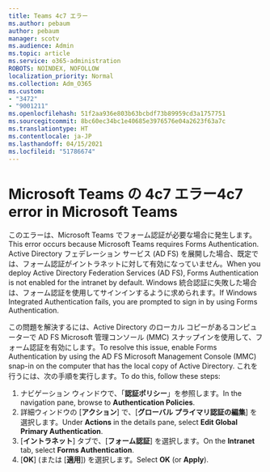 ```yaml
---
title: Teams 4c7 エラー
ms.author: pebaum
author: pebaum
manager: scotv
ms.audience: Admin
ms.topic: article
ms.service: o365-administration
ROBOTS: NOINDEX, NOFOLLOW
localization_priority: Normal
ms.collection: Adm_O365
ms.custom:
- "3472"
- "9001211"
ms.openlocfilehash: 51f2aa936e803b63bcbdf73b89959cd3a1757751
ms.sourcegitcommit: 8bc60ec34bc1e40685e3976576e04a2623f63a7c
ms.translationtype: HT
ms.contentlocale: ja-JP
ms.lasthandoff: 04/15/2021
ms.locfileid: "51786674"
---
```

# <a name="4c7-error-in-microsoft-teams"></a><span data-ttu-id="04a2d-102">Microsoft Teams の 4c7 エラー</span><span class="sxs-lookup"><span data-stu-id="04a2d-102">4c7 error in Microsoft Teams</span></span>

<span data-ttu-id="04a2d-103">このエラーは、Microsoft Teams でフォーム認証が必要な場合に発生します。</span><span class="sxs-lookup"><span data-stu-id="04a2d-103">This error occurs because Microsoft Teams requires Forms Authentication.</span></span> <span data-ttu-id="04a2d-104">Active Directory フェデレーション サービス (AD FS) を展開した場合、既定では、フォーム認証がイントラネットに対して有効になっていません。</span><span class="sxs-lookup"><span data-stu-id="04a2d-104">When you deploy Active Directory Federation Services (AD FS), Forms Authentication is not enabled for the intranet by default.</span></span> <span data-ttu-id="04a2d-105">Windows 統合認証に失敗した場合は、フォーム認証を使用してサインインするように求められます。</span><span class="sxs-lookup"><span data-stu-id="04a2d-105">If Windows Integrated Authentication fails, you are prompted to sign in by using Forms Authentication.</span></span>

<span data-ttu-id="04a2d-106">この問題を解決するには、Active Directory のローカル コピーがあるコンピューターで AD FS Microsoft 管理コンソール (MMC) スナップインを使用して、フォーム認証を有効にします。</span><span class="sxs-lookup"><span data-stu-id="04a2d-106">To resolve this issue, enable Forms Authentication by using the AD FS Microsoft Management Console (MMC) snap-in on the computer that has the local copy of Active Directory.</span></span> <span data-ttu-id="04a2d-107">これを行うには、次の手順を実行します。</span><span class="sxs-lookup"><span data-stu-id="04a2d-107">To do this, follow these steps:</span></span> 

1. <span data-ttu-id="04a2d-108">ナビゲーション ウィンドウで、「**認証ポリシー**」を参照します。</span><span class="sxs-lookup"><span data-stu-id="04a2d-108">In the navigation pane, browse to **Authentication Policies**.</span></span>
2. <span data-ttu-id="04a2d-109">詳細ウィンドウの [**アクション**] で、[**グローバル プライマリ認証の編集**] を選択します。</span><span class="sxs-lookup"><span data-stu-id="04a2d-109">Under **Actions** in the details pane, select **Edit Global Primary Authentication**.</span></span>
3. <span data-ttu-id="04a2d-110">[**イントラネット**] タブで、[**フォーム認証**] を選択します。</span><span class="sxs-lookup"><span data-stu-id="04a2d-110">On the **Intranet** tab, select **Forms Authentication**.</span></span>
4. <span data-ttu-id="04a2d-111">[**OK**] (または [**適用**]) を選択します。</span><span class="sxs-lookup"><span data-stu-id="04a2d-111">Select **OK** (or **Apply**).</span></span>